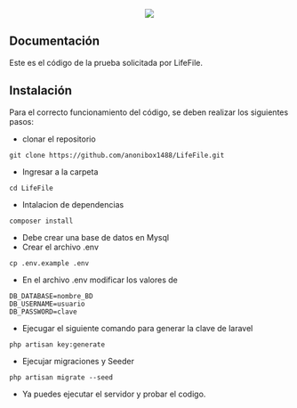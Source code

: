 <p align="center"><img src="https://laravel.com/assets/img/components/logo-laravel.svg"></p>

## Documentación
Este es el código de la prueba solicitada por LifeFile. 

## Instalación

Para el correcto funcionamiento del código, se deben realizar los siguientes pasos:

- clonar el repositorio

```
git clone https://github.com/anonibox1488/LifeFile.git

```
- Ingresar a la carpeta 
```
cd LifeFile    
```
- Intalacion de dependencias 
```
composer install
```
- Debe crear una base de datos en Mysql
- Crear el archivo .env
```
cp .env.example .env
```
- En el archivo .env modificar los valores de
```
DB_DATABASE=nombre_BD
DB_USERNAME=usuario
DB_PASSWORD=clave
```
- Ejecugar el siguiente comando para generar la clave de laravel
```
php artisan key:generate

```
- Ejecujar migraciones y Seeder
```
php artisan migrate --seed
```

- Ya puedes ejecutar el servidor y probar el codigo. 
